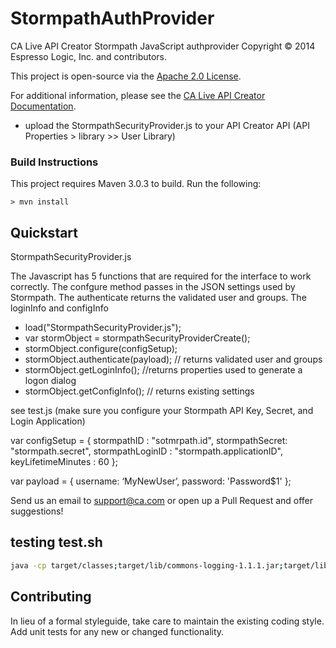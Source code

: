 StormpathAuthProvider
=====================

CA Live API Creator Stormpath JavaScript authprovider
Copyright &copy; 2014 Espresso Logic, Inc. and contributors.

This project is open-source via the [Apache 2.0 License](http://www.apache.org/licenses/LICENSE-2.0).

For additional information, please see the [CA Live API Creator Documentation](https://liveapicreator.ca.com/logic-designer/security/authentication#TOC-Custom-Authentication-Provider).

* upload the StormpathSecurityProvider.js to your API Creator API (API Properties > library >> User Library)

### Build Instructions ###
This project requires Maven 3.0.3 to build.  Run the following:

`> mvn install`

## Quickstart

StormpathSecurityProvider.js

The Javascript has 5 functions that are required for the interface to work correctly.  The confgure method passes in the JSON settings used by Stormpath.  The authenticate returns the validated user and groups.  The loginInfo and configInfo

* load("StormpathSecurityProvider.js");
* var stormObject = stormpathSecurityProviderCreate();
* stormObject.configure(configSetup);
* stormObject.authenticate(payload);  // returns validated user and groups
* stormObject.getLoginInfo();   //returns properties used to generate a logon dialog
* stormObject.getConfigInfo(); // returns existing settings


see test.js  (make sure you configure your Stormpath API Key, Secret, and Login Application)


var configSetup = {
    stormpathID : "sotmrpath.id",
    stormpathSecret: "stormpath.secret",
    stormpathLoginID : "stormpath.applicationID",
    keyLifetimeMinutes : 60
};

var payload = {
     	username: ‘MyNewUser’,
     	password: 'Password$1'
};



Send us an email to support@ca.com or open up a Pull Request and offer suggestions!

## testing test.sh

```bash
java -cp target/classes;target/lib/commons-logging-1.1.1.jar;target/lib/httpclient-4.2.5.jar;target/lib/httpcore-4.2.4.jar;target/lib/rhino-1.7R4.jar org.mozilla.javascript.tools.shell.Main test.js

```

## Contributing
In lieu of a formal styleguide, take care to maintain the existing coding style. Add unit tests for any new or changed functionality. 
